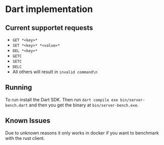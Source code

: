# Dart implementation

## Current supportet requests

- `GET *<key>*`
- `SET *<key>* *<value>*`
- `DEL *<key>*`
- `GETC`
- `SETC`
- `DELC`
- All others will result in `invalid command\n`

## Running

To run install the Dart SDK. Then run `dart compile exe bin/server-bench.dart` and then you get the binary at `bin/server-bench.exe`.

## Known Issues

Due to unknown reasons it only works in docker if you want to benchmark with the rust client.
